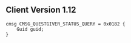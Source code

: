 ## Client Version 1.12

```rust,ignore
cmsg CMSG_QUESTGIVER_STATUS_QUERY = 0x0182 {
    Guid guid;    
}

```
